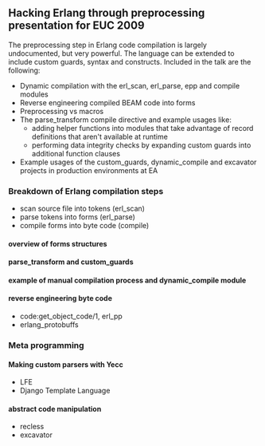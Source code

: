 ## Hacking Erlang through preprocessing presentation for EUC 2009

The preprocessing step in Erlang code compilation is largely undocumented, but very powerful. The language can be extended to include custom guards, syntax and constructs. Included in the talk are the following:

* Dynamic compilation with the erl_scan, erl_parse, epp and compile modules
* Reverse engineering compiled BEAM code into forms
* Preprocessing vs macros
* The parse_transform compile directive and example usages like:
	* adding helper functions into modules that take advantage of record definitions that aren't available at runtime
	* performing data integrity checks by expanding custom guards into additional function clauses
* Example usages of the custom_guards, dynamic_compile and excavator projects in production environments at EA

### Breakdown of Erlang compilation steps


* scan source file into tokens (erl_scan)
* parse tokens into forms (erl_parse)
* compile forms into byte code (compile)


#### overview of forms structures

#### parse_transform and custom_guards

#### example of manual compilation process and dynamic_compile module

#### reverse engineering byte code


* code:get_object_code/1, erl_pp
* erlang_protobuffs


### Meta programming

#### Making custom parsers with Yecc


* LFE
* Django Template Language


#### abstract code manipulation


* recless
* excavator
